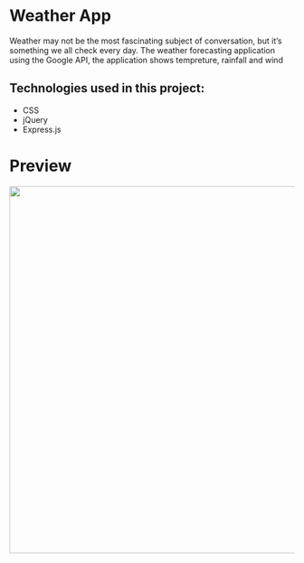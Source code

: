 # Weather App
Weather may not be the most fascinating subject of conversation, but it’s something we all check every day. The weather forecasting application using the Google API, the application shows tempreture, rainfall and wind

## Technologies used in this project:
* CSS
* jQuery
* Express.js


# Preview
<a href="https://imgflip.com/gif/3fdf4k"><img src="https://media.giphy.com/media/IguTlskJhPg5cIJYoP/giphy.gif" width="650"></a>
